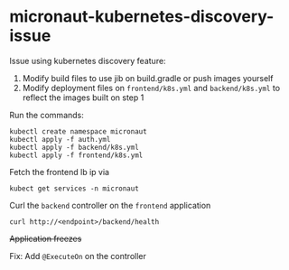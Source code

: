 # micronaut-kubernetes-discovery-issue

Issue using kubernetes discovery feature:

1. Modify build files to use jib on build.gradle or push images yourself
2. Modify deployment files on `frontend/k8s.yml` and `backend/k8s.yml` to reflect the images built on step 1

Run the commands:
```
kubectl create namespace micronaut
kubectl apply -f auth.yml
kubectl apply -f backend/k8s.yml
kubectl apply -f frontend/k8s.yml
```

Fetch the frontend lb ip via

```
kubect get services -n micronaut
```

Curl the `backend` controller on the `frontend` application

```
curl http://<endpoint>/backend/health
```

~~Application freezes~~

Fix: Add `@ExecuteOn` on the controller
